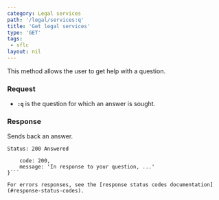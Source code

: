 ```yaml
---
category: Legal services
path: '/legal/services:q'
title: 'Get legal services'
type: 'GET'
tags:
 - sflc
layout: nil
---
```


This method allows the user to get help with a question.

### Request

* **`:q`** is the question for which an answer is sought.

### Response

Sends back an answer.

```Status: 200 Answered```
```{
    code: 200,
    message: 'In response to your question, ...'
}```

For errors responses, see the [response status codes documentation](#response-status-codes).
